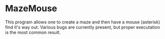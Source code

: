 # MazeMouse
This program allows one to create a maze and then have a mouse (asterisk) find it's way out.
Various bugs are currently present, but proper executation is the most common result.
